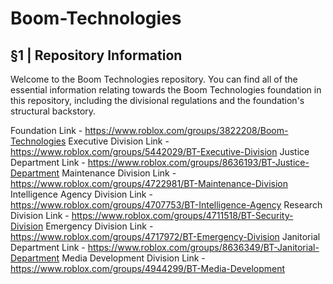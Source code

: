 # Boom-Technologies 

## §1 | Repository Information

Welcome to the Boom Technologies repository. You can find all of the essential information relating towards the Boom Technologies foundation in this repository, including the divisional regulations and the foundation's structural backstory.  

Foundation Link - https://www.roblox.com/groups/3822208/Boom-Technologies
Executive Division Link - https://www.roblox.com/groups/5442029/BT-Executive-Division 
Justice Department Link - https://www.roblox.com/groups/8636193/BT-Justice-Department
Maintenance Division Link - https://www.roblox.com/groups/4722981/BT-Maintenance-Division 
Intelligence Agency Division Link - https://www.roblox.com/groups/4707753/BT-Intelligence-Agency
Research Division Link - https://www.roblox.com/groups/4711518/BT-Security-Division
Emergency Division Link - https://www.roblox.com/groups/4717972/BT-Emergency-Division
Janitorial Department Link - https://www.roblox.com/groups/8636349/BT-Janitorial-Department
Media Development Division Link - https://www.roblox.com/groups/4944299/BT-Media-Development

